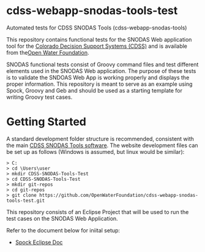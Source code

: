 # cdss-webapp-snodas-tools-test
Automated tests for CDSS SNODAS Tools (cdss-webapp-snodas-tools)

This repository contains functional tests for the SNODAS Web application tool for the [Colorado Decision Support Systems (CDSS)](http://cdss.state.co.us/Pages/CDSSHome.aspx) and is available from the[Open Water Foundation](http://projects.openwaterfoundation.org/owf-proj-co-cwcb-2016-snodas/prototype/index.html).

SNODAS functional tests consist of Groovy command files and test different elements used in the SNODAS Web application. The purpose of these tests is to validate the SNDOAS Web App is working properly and displays the proper information. This repository is meant to serve as an example using Spock, Groovy and Geb and should be used as a starting template for writing Groovy test cases. 

# Getting Started
A standard development folder structure is recommended, consistent with the main [CDSS SNODAS Tools software](https://github.com/OpenWaterFoundation/cdss-app-snodas-tools). The website development files can be set up as follows (Windows is assumed, but linux would be similar):

```
> C:
> cd \Users\user
> mkdir CDSS-SNODAS-Tools-Test
> cd CDSS-SNODAS-Tools-Test
> mkdir git-repos
> cd git-repos
> git clone https://github.com/OpenWaterFoundation/cdss-webapp-snodas-tools-test.git
```

This repository consists of an Eclipse Project that will be used to run the test cases on the SNODAS Web Application. 

Refer to the document below for iniital setup:
* [Spock Eclipse Doc](https://www.dropbox.com/home/OWF-admin-staff/howto/HowTo-IT-SoftwareDevelopers/HowTo-IT-Spock-Testing-Eclipse?preview=OWF-HowTo-Spock-Web-Testing.docx)